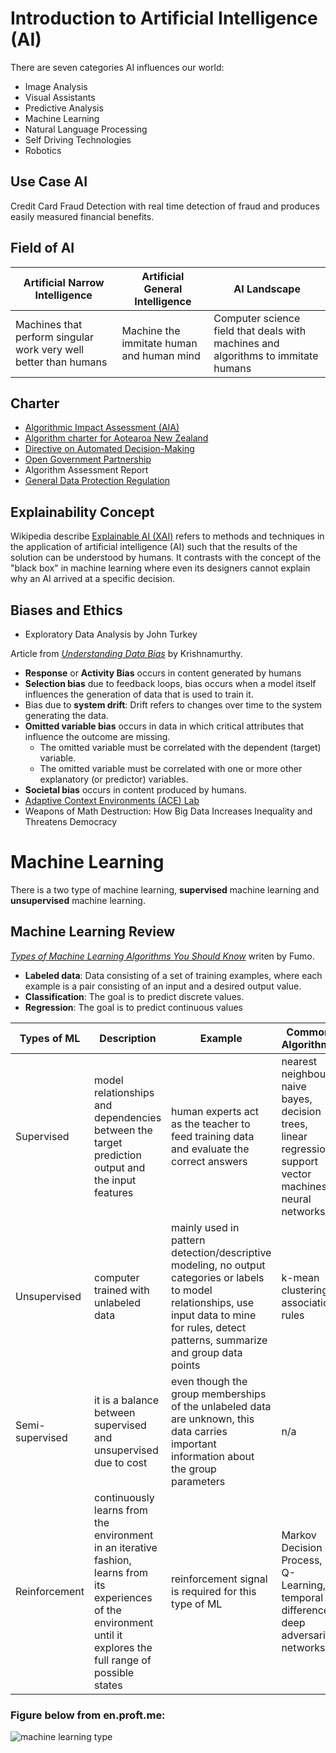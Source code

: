 # Introduction to Artificial Intelligence (AI)
There are seven categories AI influences our world:
- Image Analysis
- Visual Assistants
- Predictive Analysis
- Machine Learning
- Natural Language Processing
- Self Driving Technologies
- Robotics 

## Use Case AI
Credit Card Fraud Detection with real time detection of fraud and produces easily measured financial benefits.

## Field of AI
| Artificial Narrow Intelligence | Artificial General Intelligence | AI Landscape |
| --- | --- | --- |
| Machines that perform singular work very well better than humans | Machine the immitate human and human mind | Computer science field that deals with machines and algorithms to immitate humans |

## Charter
- [Algorithmic Impact Assessment (AIA)](https://www.canada.ca/en/government/system/digital-government/digital-government-innovations/responsible-use-ai/algorithmic-impact-assessment.html)
- [Algorithm charter for Aotearoa New Zealand](https://data.govt.nz/use-data/data-ethics/government-algorithm-transparency-and-accountability/algorithm-charter/#:~:text=The%20Algorithm%20charter%20for%20Aotearoa,in%20the%20use%20of%20data.)
- [Directive on Automated Decision-Making](https://www.tbs-sct.gc.ca/pol/doc-eng.aspx?id=32592)
- [Open Government Partnership](https://www.opengovpartnership.org/)
- Algorithm Assessment Report
- [General Data Protection Regulation](https://gdpr-info.eu/) 

## Explainability Concept
Wikipedia describe [Explainable AI (XAI)](https://en.wikipedia.org/wiki/Explainable_artificial_intelligence) refers to methods and techniques in the application of artificial intelligence (AI) such that the results of the solution can be understood by humans. It contrasts with the concept of the "black box" in machine learning where even its designers cannot explain why an AI arrived at a specific decision.

## Biases and Ethics
- Exploratory Data Analysis by John Turkey

Article from *[Understanding Data Bias](https://towardsdatascience.com/survey-d4f168791e57)* by Krishnamurthy. 
- **Response** or **Activity Bias** occurs in content generated by humans
- **Selection bias** due to feedback loops, bias occurs when a model itself influences the generation of data that is used to train it. 
- Bias due to **system drift**: Drift refers to changes over time to the system generating the data.
- **Omitted variable bias** occurs in data in which critical attributes that influence the outcome are missing.
    - The omitted variable must be correlated with the dependent (target) variable.
    - The omitted variable must be correlated with one or more other explanatory (or predictor) variables.
- **Societal bias** occurs in content produced by humans.
- [Adaptive Context Environments (ACE) Lab](https://www2.ocadu.ca/research/acelab/home)
- Weapons of Math Destruction: How Big Data Increases Inequality and Threatens Democracy 

# Machine Learning
There is a two type of machine learning, **supervised** machine learning and **unsupervised** machine learning. 

## Machine Learning Review
*[Types of Machine Learning Algorithms You Should Know](https://towardsdatascience.com/types-of-machine-learning-algorithms-you-should-know-953a08248861)* writen by Fumo. 
- **Labeled data**: Data consisting of a set of training examples, where each example is a pair consisting of an input and a desired output value.
- **Classification**: The goal is to predict discrete values.
- **Regression**: The goal is to predict continuous values

| Types of ML | Description | Example | Common Algorithms | 
| --- | --- | --- | --- |
| Supervised |  model relationships and dependencies between the target prediction output and the input features | human experts act as the teacher to feed training data and evaluate the correct answers | nearest neighbour, naive bayes, decision trees, linear regression, support vector machines, neural networks |
| Unsupervised | computer trained with unlabeled data | mainly used in pattern detection/descriptive modeling, no output categories or labels to model relationships, use input data to mine for rules, detect patterns, summarize and group data points | k-mean clustering, association rules |
| Semi-supervised | it is a balance between supervised and unsupervised due to cost | even though the group memberships of the unlabeled data are unknown, this data carries important information about the group parameters | n/a |
| Reinforcement | continuously learns from the environment in an iterative fashion, learns from its experiences of the environment until it explores the full range of possible states | reinforcement signal is required for this type of ML | Markov Decision Process, Q-Learning, temporal difference, deep adversarial networks | 

### Figure below from en.proft.me:
![machine learning type](https://miro.medium.com/max/3000/1*ZCeOEBhvEVLmwCh7vr2RVA.png)